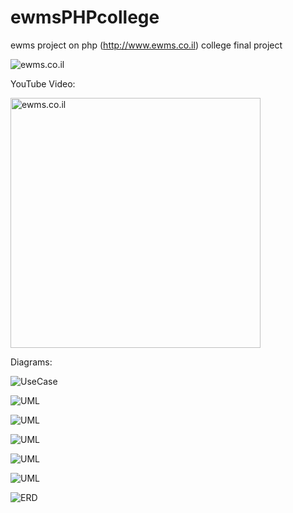 # ewmsPHPcollege
ewms project on php (http://www.ewms.co.il) college final project


![ewms.co.il](https://i.imgur.com/qJcdwIz.png)

YouTube Video:

<a href="ewms.co.il"> <img width="400px" height="auto" src="https://i.imgur.com/13QNbkq.png" alt="ewms.co.il"> </a>

Diagrams:

![UseCase](https://i.imgur.com/xqs1fNy.png)

![UML](https://i.imgur.com/0qewDiV.png)

![UML](https://i.imgur.com/12qV8B1.png)

![UML](https://i.imgur.com/QSbDXOj.png)

![UML](https://i.imgur.com/kmeWZKn.png)

![UML](https://i.imgur.com/Eyco7PW.png)

![ERD](https://i.imgur.com/7nPxaJw.png)

